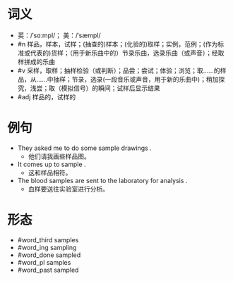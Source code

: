 # 词义
- 英：/ˈsɑːmpl/； 美：/ˈsæmpl/
- #n 样品，样本，试样；(抽查的)样本；(化验的)取样；实例，范例；(作为标准或代表的)货样；（用于新乐曲中的）节录乐曲，选录乐曲（或声音）；经取样拼成的乐曲
- #v 采样，取样；抽样检验（或判断）；品尝；尝试；体验；浏览；取……的样品，从……中抽样；节录，选录(一段音乐或声音，用于新的乐曲中)；稍加探究，浅尝；取（模拟信号）的瞬间；试样后显示结果
- #adj 样品的，试样的
# 例句
- They asked me to do some sample drawings .
	- 他们请我画些样品图。
- It comes up to sample .
	- 这和样品相符。
- The blood samples are sent to the laboratory for analysis .
	- 血样要送往实验室进行分析。
# 形态
- #word_third samples
- #word_ing sampling
- #word_done sampled
- #word_pl samples
- #word_past sampled
